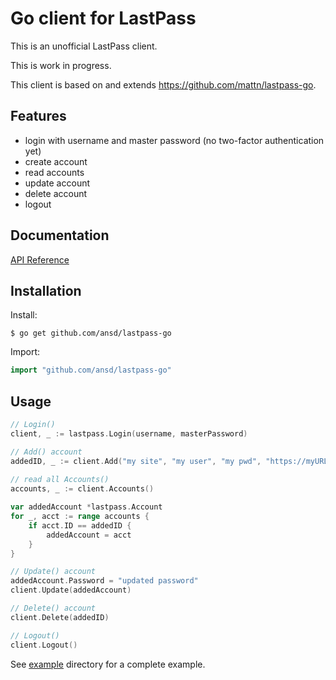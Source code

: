 # Go client for LastPass

This is an unofficial LastPass client.

This is work in progress.

This client is based on and extends https://github.com/mattn/lastpass-go.

## Features
- login with username and master password (no two-factor authentication yet)
- create account
- read accounts
- update account
- delete account
- logout

## Documentation
[API Reference](http://godoc.org/github.com/ansd/lastpass-go)

## Installation

Install:

```shell
$ go get github.com/ansd/lastpass-go
```

Import:

```go
import "github.com/ansd/lastpass-go"
```

## Usage

```go
// Login()
client, _ := lastpass.Login(username, masterPassword)

// Add() account
addedID, _ := client.Add("my site", "my user", "my pwd", "https://myURL", "my group", "my notes")
  
// read all Accounts()
accounts, _ := client.Accounts()

var addedAccount *lastpass.Account
for _, acct := range accounts {
	if acct.ID == addedID {
		addedAccount = acct
	}
}

// Update() account
addedAccount.Password = "updated password"
client.Update(addedAccount)

// Delete() account
client.Delete(addedID)

// Logout()
client.Logout()
```

See [example](https://github.com/ansd/lastpass-go/tree/master/example) directory for a complete example.
